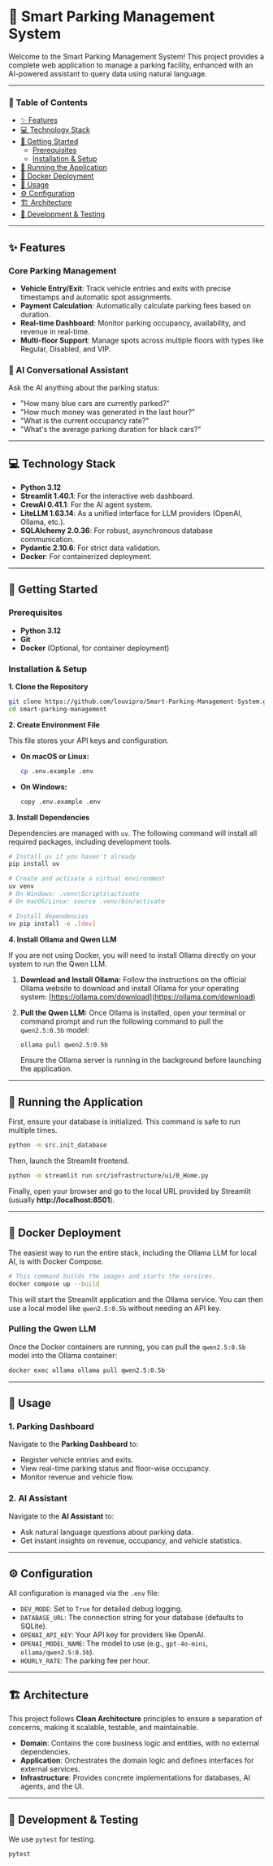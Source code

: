 # 🚗 Smart Parking Management System

Welcome to the Smart Parking Management System! This project provides a complete web application to manage a parking facility, enhanced with an AI-powered assistant to query data using natural language.

---

### 📖 Table of Contents
- [✨ Features](#-features)
- [💻 Technology Stack](#-technology-stack)
- [🚀 Getting Started](#-getting-started)
  - [Prerequisites](#prerequisites)
  - [Installation & Setup](#installation--setup)
- [🏃 Running the Application](#-running-the-application)
- [🐳 Docker Deployment](#-docker-deployment)
- [🔧 Usage](#-usage)
- [⚙️ Configuration](#️-configuration)
- [🏗️ Architecture](#️-architecture)
- [🧪 Development & Testing](#-development--testing)

---

## ✨ Features

### Core Parking Management
- **Vehicle Entry/Exit**: Track vehicle entries and exits with precise timestamps and automatic spot assignments.
- **Payment Calculation**: Automatically calculate parking fees based on duration.
- **Real-time Dashboard**: Monitor parking occupancy, availability, and revenue in real-time.
- **Multi-floor Support**: Manage spots across multiple floors with types like Regular, Disabled, and VIP.

### 🤖 AI Conversational Assistant
Ask the AI anything about the parking status:
- "How many blue cars are currently parked?"
- "How much money was generated in the last hour?"
- "What is the current occupancy rate?"
- "What's the average parking duration for black cars?"

---

## 💻 Technology Stack

- **Python 3.12**
- **Streamlit 1.40.1**: For the interactive web dashboard.
- **CrewAI 0.41.1**: For the AI agent system.
- **LiteLLM 1.63.14**: As a unified interface for LLM providers (OpenAI, Ollama, etc.).
- **SQLAlchemy 2.0.36**: For robust, asynchronous database communication.
- **Pydantic 2.10.6**: For strict data validation.
- **Docker**: For containerized deployment.

---

## 🚀 Getting Started

### Prerequisites
- **Python 3.12**
- **Git**
- **Docker** (Optional, for container deployment)

### Installation & Setup

**1. Clone the Repository**
```bash
git clone https://github.com/louvipro/Smart-Parking-Management-System.git
cd smart-parking-management
```

**2. Create Environment File**

This file stores your API keys and configuration.

- **On macOS or Linux:**
  ```bash
  cp .env.example .env
  ```
- **On Windows:**
  ```bash
  copy .env.example .env
  ```

**3. Install Dependencies**

Dependencies are managed with `uv`. The following command will install all required packages, including development tools.

```bash
# Install uv if you haven't already
pip install uv

# Create and activate a virtual environment
uv venv
# On Windows: .venv\Scripts\activate
# On macOS/Linux: source .venv/bin/activate

# Install dependencies
uv pip install -e .[dev]
```

**4. Install Ollama and Qwen LLM**

If you are not using Docker, you will need to install Ollama directly on your system to run the Qwen LLM.

1.  **Download and Install Ollama:**
    Follow the instructions on the official Ollama website to download and install Ollama for your operating system: [https://ollama.com/download](https://ollama.com/download)

2.  **Pull the Qwen LLM:**
    Once Ollama is installed, open your terminal or command prompt and run the following command to pull the `qwen2.5:0.5b` model:

    ```bash
    ollama pull qwen2.5:0.5b
    ```

    Ensure the Ollama server is running in the background before launching the application.

---

## 🏃 Running the Application

First, ensure your database is initialized. This command is safe to run multiple times.
```bash
python -m src.init_database
```

Then, launch the Streamlit frontend.

```bash
python -m streamlit run src/infrastructure/ui/0_Home.py
```

Finally, open your browser and go to the local URL provided by Streamlit (usually **http://localhost:8501**).

---

## 🐳 Docker Deployment

The easiest way to run the entire stack, including the Ollama LLM for local AI, is with Docker Compose.

```bash
# This command builds the images and starts the services.
docker compose up --build
```
This will start the Streamlit application and the Ollama service. You can then use a local model like `qwen2.5:0.5b` without needing an API key.

### Pulling the Qwen LLM

Once the Docker containers are running, you can pull the `qwen2.5:0.5b` model into the Ollama container:

```bash
docker exec ollama ollama pull qwen2.5:0.5b
```

---

## 🔧 Usage

### 1. Parking Dashboard
Navigate to the **Parking Dashboard** to:
- Register vehicle entries and exits.
- View real-time parking status and floor-wise occupancy.
- Monitor revenue and vehicle flow.

### 2. AI Assistant
Navigate to the **AI Assistant** to:
- Ask natural language questions about parking data.
- Get instant insights on revenue, occupancy, and vehicle statistics.

---

## ⚙️ Configuration

All configuration is managed via the `.env` file:
- `DEV_MODE`: Set to `True` for detailed debug logging.
- `DATABASE_URL`: The connection string for your database (defaults to SQLite).
- `OPENAI_API_KEY`: Your API key for providers like OpenAI.
- `OPENAI_MODEL_NAME`: The model to use (e.g., `gpt-4o-mini`, `ollama/qwen2.5:0.5b`).
- `HOURLY_RATE`: The parking fee per hour.

---

## 🏗️ Architecture

This project follows **Clean Architecture** principles to ensure a separation of concerns, making it scalable, testable, and maintainable.

- **Domain**: Contains the core business logic and entities, with no external dependencies.
- **Application**: Orchestrates the domain logic and defines interfaces for external services.
- **Infrastructure**: Provides concrete implementations for databases, AI agents, and the UI.

---

## 🧪 Development & Testing

We use `pytest` for testing.

```bash
pytest
```
